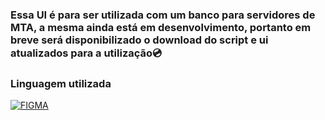 ### Essa UI é para ser utilizada com um banco para servidores de MTA, a mesma ainda está em desenvolvimento, portanto em breve será disponibilizado o download do script e ui atualizados para a utilização💿



### Linguagem utilizada 

[![FIGMA]([https://img.shields.io/badge/Lua-2C2D72?style=for-the-badge&logo=lua&logoColor=white](https://img.shields.io/badge/Figma-F24E1E?style=for-the-badge&logo=figma&logoColor=white)
)]()
